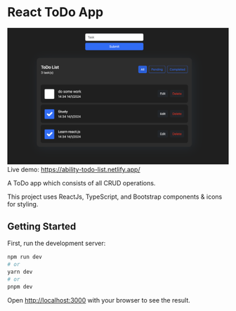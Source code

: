 # React ToDo App
![Alt text](image.png)
Live demo: https://ability-todo-list.netlify.app/

A ToDo app which consists of all CRUD operations.

This project uses ReactJs, TypeScript, and Bootstrap components & icons for styling.

## Getting Started

First, run the development server:

```bash
npm run dev
# or
yarn dev
# or
pnpm dev
```

Open [http://localhost:3000](http://localhost:3000) with your browser to see the result.

